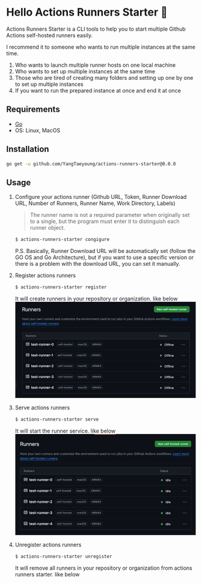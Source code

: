 # Hello Actions Runners Starter 👋
Actions Runners Starter is a CLI tools to help you to start multiple Github Actions self-hosted runners easily.

I recommend it to someone who wants to run multiple instances at the same time.
1. Who wants to launch multiple runner hosts on one local machine
2. Who wants to set up multiple instances at the same time
3. Those who are tired of creating many folders and setting up one by one to set up multiple instances
4. If you want to run the prepared instance at once and end it at once

## Requirements
- [Go](https://golang.org/doc/install)
- OS: Linux, MacOS

## Installation
```bash
go get -u github.com/YangTaeyoung/actions-runners-starter@0.0.0
```

## Usage
1. Configure your actions runner (Github URL, Token, Runner Download URL, Number of Runners, Runner Name, Work Directory, Labels)
    > The runner name is not a required parameter when originally set to a single, but the program must enter it to distinguish each runner object.
    ```bash
    $ actions-runners-starter congigure
    ```
    P.S. Basically, Runner Download URL will be automatically set (follow the GO OS and Go Architecture), but if you want to use a specific version or there is a problem with the download URL, you can set it manually.

2. Register actions runners
    ```bash
    $ actions-runners-starter register
    ```
   
   It will create runners in your repository or organization. like below
   ![image](./assets/README-1705504179379.png)

3. Serve actions runners
    ```bash
    $ actions-runners-starter serve
    ```
   
   It will start the runner service. like below
   ![image](./assets/README-1705504267828.png)

4. Unregister actions runners
    ```bash
    $ actions-runners-starter unregister
    ```
   
   It will remove all runners in your repository or organization from actions runners starter. like below
   